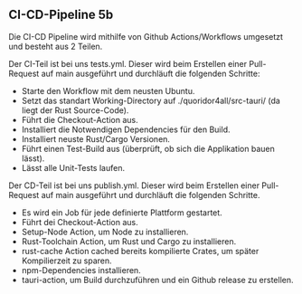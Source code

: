 ## CI-CD-Pipeline 5b
Die CI-CD Pipeline wird mithilfe von Github Actions/Workflows umgesetzt und
besteht aus 2 Teilen.

Der CI-Teil ist bei uns tests.yml. Dieser wird beim Erstellen einer Pull-Request
auf main ausgeführt und durchläuft die folgenden Schritte:

- Starte den Workflow mit dem neusten Ubuntu. 
- Setzt das standart Working-Directory auf ./quoridor4all/src-tauri/ (da liegt der Rust Source-Code).
- Führt die Checkout-Action aus.
- Installiert die Notwendigen Dependencies für den Build.
- Installiert neuste Rust/Cargo Versionen.
- Führt einen Test-Build aus (überprüft, ob sich die Applikation bauen lässt).
- Lässt alle Unit-Tests laufen.

Der CD-Teil ist bei uns publish.yml. Dieser wird beim Erstellen einer
Pull-Request auf main ausgeführt und durchläuft die folgenden Schritte.

- Es wird ein Job für jede definierte Plattform gestartet.
- Führt dei Checkout-Action aus.
- Setup-Node Action, um Node zu installieren.
- Rust-Toolchain Action, um Rust und Cargo zu installieren. 
- rust-cache Action cached bereits kompilierte Crates, um später Kompilierzeit zu sparen.
- npm-Dependencies installieren.
- tauri-action, um Build durchzuführen und ein Github release zu erstellen.
